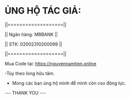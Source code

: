 # ỦNG HỘ TÁC GIẢ:
||===================||                                                                                                                                                                                           

||   Ngân hàng: MBBANK   ||

||   STK: 02002310200099   ||

||===================||

Mua Code tại: https://nguyennamtien.online

-Tùy theo lòng hữu tâm.
- Mong các bạn ủng hộ mình để mình còn cso động lực.

--- THANK YOU ---
